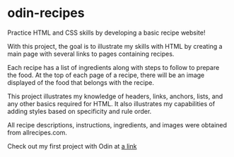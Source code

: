 # odin-recipes
Practice HTML and CSS skills by developing a basic recipe website!

With this project, the goal is to illustrate my skills with HTML by creating a main page with several links to pages containing recipes.

Each recipe has a list of ingredients along with steps to follow to prepare the food. At the top of each page of a recipe, there will be an image displayed of the food that belongs with the recipe.

This project illustrates my knowledge of headers, links, anchors, lists, and any other basics required for HTML. It also illustrates my capabilities of adding styles based on specificity and rule order.

All recipe descriptions, instructions, ingredients, and images were obtained from allrecipes.com.

Check out my first project with Odin at [a link](https://hfrazee01.github.io/odin-recipes/)
